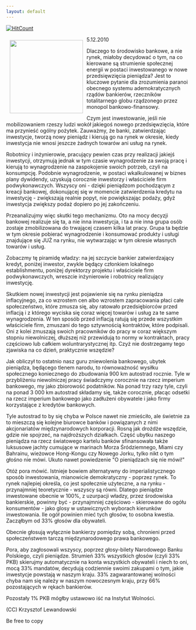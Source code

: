 ```yaml
---
layout: default
---
```


[![HitCount](http://hits.dwyl.io/czystakraina/{{page.url}}.svg)](http://hits.dwyl.io/czystakraina/{{page.url}})

<p><img src="{{site.baseurl}}\articles\pictures\465.freedom.jpg" align="left" style="margin: 10px 10px" width="200"><!--52-->
5.12.2010</p><p>Dlaczego to środowisko bankowe, a nie rynek, miałoby decydować o tym, na co kierowane są strumienie społecznej energii w postaci inwestowanego w nowe przedsięwzięcia pieniądza? Jest to kluczowe pytanie dla zrozumienia paranoi obecnego systemu ademokratycznych rządów bankierów, rzeczników totalitarnego globu rządzonego przez monopol bankowo-finansowy.</p><p>Czym jest inwestowanie, jeśli nie mobilizowaniem rzeszy ludzi wokół jakiegoś nowego przedsięwzięcia, które ma przynieść ogólny pożytek. Zauważmy, że banki, zatwierdzając inwestycje, tworzą nowy pieniądz i kierują go na rynek w okresie, kiedy inwestycja nie wnosi jeszcze żadnych towarów ani usług na rynek. </p><p>Robotnicy i inżynierowie, pracujący pewien czas przy realizacji jakiejś inwestycji, otrzymują jednak w tym czasie wynagrodzenie za swoją pracę i kierują to wynagrodzenie na zaspokojenie swoich potrzeb, czyli na konsumpcję. Podobnie wynagrodzenie, w postaci wkalkulowanej w biznes plany dywidendy, uzyskują corocznie inwestorzy i właściciele firm podwykonawczych. Wszyscy oni - dzięki pieniądzom pochodzącym z kreacji bankowej, dokonującej się w momencie zatwierdzenia kredytu na inwestycję - zwiększają realnie popyt, nie powiększając podaży, gdyż inwestycja zwiększy podaż dopiero po jej zakończeniu.</p><p>Przeanalizujmy więc skutki tego mechanizmu. Oto na mocy decyzji bankowej realizuje się ta, a nie inna inwestycja, i ta a nie inna grupa osób zostaje zmobilizowana do trwającej czasem kilka lat pracy. Grupa ta będzie w tym okresie pobierać wynagrodzenie i konsumować produkty i usługi znajdujące się JUŻ na rynku, nie wytwarzając w tym okresie własnych towarów i usług. </p><p>Zobaczmy tę piramidę władzy: na jej szczycie bankier zatwierdzający kredyt, poniżej inwestor, zwykle będący członkiem lokalnego establishmentu, poniżej dyrektorzy projektu i właściciele firm podwykonawczych, wreszcie inżynierowie i robotnicy realizujący inwestycję. </p><p>Skutkiem nowej inwestycji jest pojawienie się na rynku pieniądza inflacyjnego, za co wzrostem cen albo wzrostem zapracowania płaci całe społeczeństwo, które zmusza się, aby ratowało przedsiębiorców przed inflacją i z którego wyciska się coraz więcej towarów i usług za te same wynagrodzenia. W ten sposób przed inflacją ratują się przede wszystkim właściciele firm, zmuszani do tego sztywnością kontraktów, które podpisali. Oni z kolei zmuszają swoich pracowników do pracy w coraz większym stopniu niewolniczej, dłuższej niż przewidują to normy w kontraktach, pracy częściowo lub całkiem woluntrarystycznej itp. Czyż nie dostrzegamy tego zjawiska na co dzień, praktycznie wszędzie?</p><p>Jak obliczył to ostatnio nasz guru zniewolenia bankowego, ubytek pieniądza, będącego tlenem narodu, to równoważność wysiłku społecznego koniecznego do zbudowania 900 km autostrad rocznie. Tyle w przybliżeniu niewolniczej pracy świadczymy corocznie na rzecz imperium bankowego, my jako zbiorowość podatników. Na ponad trzy razy tyle, czyli na ponad 3 000 km autostrad składamy się, także corocznie, płacąc odsetki na rzecz imperium bankowego jako zadłużeni obywatele i jako firmy korzystające z kredytów bankowych. </p><p>Tyle autostrad to by się chyba w Polsce nawet nie zmieściło, ale świetnie za to mieszczą się kolejne biurowce banków i powiązanych z nimi akcjonariatów międzynarodowych korporacji. Rosną jak drożdże wszędzie, gdzie nie spojrzeć, na najdroższych działkach. Część ubytku naszego pieniądza na rzecz światowego kartelu banków sfinansowała także luksusowe jachty cumujące w marinach Morza Śródziemnego, Miami czy Bahrainu, wieżowce Hong-Kongu czy Nowego Jorku, tylko nikt o tym głośno nie mówi. Ukuto nawet powiedzenie "O pieniądzach się nie mówi!"</p><p>Otóż pora mówić. Istnieje bowiem alternatywny do imperialistycznego sposób inwestowania, mianowicie demokratyczny - poprzez rynek. To rynek najlepiej określa, co jest społecznie użyteczne, a na rynku - przynajmniej teoretycznie - wszyscy są równi. Dlatego pieniądze inwestowane obecnie w 100%, z uzurpacji władzy, przez środowiska bankierskie, powinny być - przynajmniej częściowo - skierowane do ogółu konsumentów - jako glosy w ustawicznych wyborach kierunków inwestowania. Ile ogół powinien mieć tych głosów, to osobna kwestia. Zacząłbym od 33% głosów dla obywateli.</p><p>Obecnie głosują wyłącznie bankierzy pomiędzy sobą, chronieni przed społeczeństwem tarczą międzynarodowego prawa bankowego.</p><p>Pora, aby zagłosowali wszyscy, poprzez głosy-bilety Narodowego Banku Polskiego, czyli pieniądze. Strumień 33% wszystkich głosów (czyli 33% PKB) skierujmy automatycznie na konta wszystkich obywateli i niech to oni, mocą 33% mandatów, decydują codziennie swoimi zakupami o tym, jakie inwestycje powstają w naszym kraju. 33% zagwarantowanej wolności chyba nam się należy w naszym nowoczesnym kraju, przy 66% pozostających w rękach bankierów. </p><p>Pozostały 1% PKB mógłby ustawowo iść na Instytut Wolności.</p><p>(CC) Krzysztof Lewandowski</p><p>Be free to copy</p>